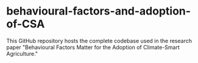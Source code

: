 # behavioural-factors-and-adoption-of-CSA
This GitHub repository hosts the complete codebase used in the research paper "Behavioural Factors Matter for the Adoption of Climate-Smart Agriculture."
